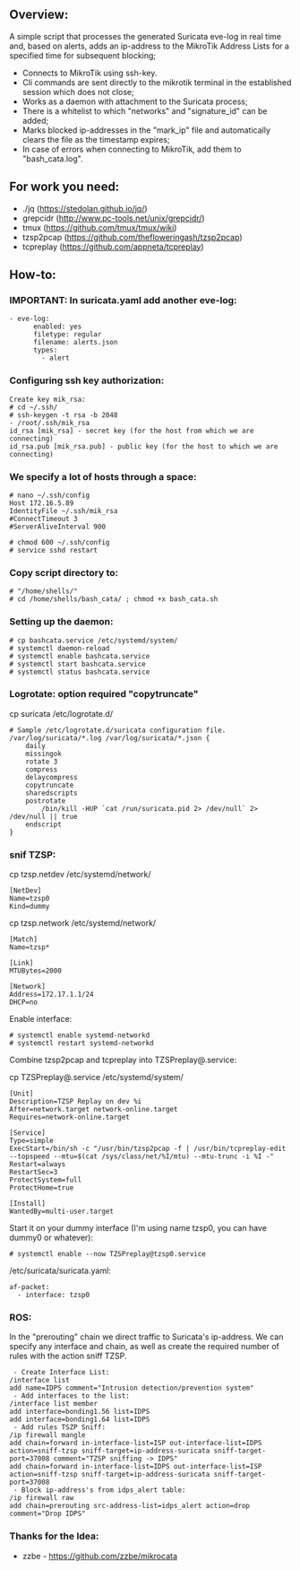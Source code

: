 ## Overview:
A simple script that processes the generated Suricata eve-log in real time and, based on alerts, adds an ip-address to the MikroTik Address Lists for a specified time for subsequent blocking;
* Connects to MikroTik using ssh-key.
* Cli commands are sent directly to the mikrotik terminal in the established session which does not close;
* Works as a daemon with attachment to the Suricata process;
* There is a whitelist to which "networks" and "signature_id" can be added;
* Marks blocked ip-addresses in the "mark_ip" file and automatically clears the file as the timestamp expires;
* In case of errors when connecting to MikroTik, add them to "bash_cata.log".

## For work you need:
* ./jq (https://stedolan.github.io/jq/)
* grepcidr (http://www.pc-tools.net/unix/grepcidr/)
* tmux (https://github.com/tmux/tmux/wiki)
* tzsp2pcap (https://github.com/thefloweringash/tzsp2pcap)
* tcpreplay (https://github.com/appneta/tcpreplay)

## How-to:
### IMPORTANT: In suricata.yaml add another eve-log:
```
- eve-log:
      enabled: yes
      filetype: regular
      filename: alerts.json
      types:
        - alert
```

### Configuring ssh key authorization:
```
Create key mik_rsa:
# cd ~/.ssh/
# ssh-keygen -t rsa -b 2048
- /root/.ssh/mik_rsa
id_rsa [mik_rsa] - secret key (for the host from which we are connecting)
id_rsa.pub [mik_rsa.pub] - public key (for the host to which we are connecting)
```

### We specify a lot of hosts through a space:
```
# nano ~/.ssh/config
Host 172.16.5.89
IdentityFile ~/.ssh/mik_rsa
#ConnectTimeout 3
#ServerAliveInterval 900

# chmod 600 ~/.ssh/config
# service sshd restart
```

### Copy script directory to:
```
# "/home/shells/"
# cd /home/shells/bash_cata/ ; chmod +x bash_cata.sh
```

### Setting up the daemon:
```
# cp bashcata.service /etc/systemd/system/
# systemctl daemon-reload
# systemctl enable bashcata.service
# systemctl start bashcata.service
# systemctl status bashcata.service
```

### Logrotate: option required "copytruncate"
cp suricata /etc/logrotate.d/
```
# Sample /etc/logrotate.d/suricata configuration file.
/var/log/suricata/*.log /var/log/suricata/*.json {
    daily
    missingok
    rotate 3
    compress
    delaycompress
    copytruncate
    sharedscripts
    postrotate
        /bin/kill -HUP `cat /run/suricata.pid 2> /dev/null` 2> /dev/null || true
    endscript
}
```

### snif TZSP:
cp tzsp.netdev /etc/systemd/network/
```
[NetDev]
Name=tzsp0
Kind=dummy
```

cp tzsp.network /etc/systemd/network/
```
[Match]
Name=tzsp*

[Link]
MTUBytes=2000

[Network]
Address=172.17.1.1/24
DHCP=no
```

Enable interface:
```
# systemctl enable systemd-networkd
# systemctl restart systemd-networkd
```

Combine tzsp2pcap and tcpreplay into TZSPreplay@.service:

cp TZSPreplay@.service /etc/systemd/system/
```
[Unit]
Description=TZSP Replay on dev %i
After=network.target network-online.target
Requires=network-online.target

[Service]
Type=simple
ExecStart=/bin/sh -c "/usr/bin/tzsp2pcap -f | /usr/bin/tcpreplay-edit --topspeed --mtu=$(cat /sys/class/net/%I/mtu) --mtu-trunc -i %I -"
Restart=always
RestartSec=3
ProtectSystem=full
ProtectHome=true

[Install]
WantedBy=multi-user.target
```

Start it on your dummy interface (I'm using name tzsp0, you can have dummy0 or whatever):
```
# systemctl enable --now TZSPreplay@tzsp0.service
```

/etc/suricata/suricata.yaml:
```
af-packet:
  - interface: tzsp0
```

### ROS:
In the "prerouting" chain we direct traffic to Suricata's ip-address. We can specify any interface and chain, as well as create the required number of rules with the action sniff TZSP.
```
 - Create Interface List:
/interface list
add name=IDPS comment="Intrusion detection/prevention system"
 - Add interfaces to the list:
/interface list member
add interface=bonding1.56 list=IDPS
add interface=bonding1.64 list=IDPS
 - Add rules TSZP Sniff:
/ip firewall mangle
add chain=forward in-interface-list=ISP out-interface-list=IDPS action=sniff-tzsp sniff-target=ip-address-suricata sniff-target-port=37008 comment="TZSP sniffing -> IDPS"
add chain=forward in-interface-list=IDPS out-interface-list=ISP action=sniff-tzsp sniff-target=ip-address-suricata sniff-target-port=37008
 - Block ip-address's from idps_alert table:
/ip firewall raw
add chain=prerouting src-address-list=idps_alert action=drop comment="Drop IDPS"
```

### Thanks for the Idea:
* zzbe - https://github.com/zzbe/mikrocata
